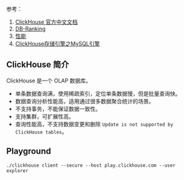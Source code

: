 参考：

1. [ClickHouse 官方中文文档](https://clickhouse.com/docs/zh/introduction/distinctive-features)
2. [DB-Ranking](https://db-engines.com/en/ranking)
2. [性能](https://benchmark.clickhouse.com/)
2. [ClickHouse存储引擎之MySQL引擎](https://schnappi18.github.io/2020/06/09/clickhouse/%E5%AD%98%E5%82%A8%E5%BC%95%E6%93%8E/ClickHouse%E5%AD%98%E5%82%A8%E5%BC%95%E6%93%8E%E4%B9%8BMySQL%E5%BC%95%E6%93%8E/)

## ClickHouse 简介

ClickHouse 是一个 OLAP 数据库。

* 单条数据查询满，使用稀疏索引，定位单条数据慢，但是批量查询快。
* 数据查询分析性能高，适用通过很多数据聚合统计的场景。
* 不支持事务，不能保证数据一致性。
* 支持集群，可扩展性高。
* 查询性能高，不支持数据变更和删除 `Update is not supported by ClickHouse tables`。


## Playground 

```shell
./clickhouse client --secure --host play.clickhouse.com --user explorer
```



